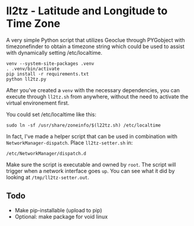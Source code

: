 # ll2tz - Latitude and Longitude to Time Zone

A very simple Python script that utilizes Geoclue through PYGobject with
timezonefinder to obtain a timezone string which could be used to assist
with dynamically setting /etc/localtime.

```
venv --system-site-packages .venv
. .venv/bin/activate
pip install -r requirements.txt
python ll2tz.py
```

After you've created a `venv` with the necessary dependencies, you can
execute through `ll2tz.sh` from anywhere, without the need to activate the
virtual environement first.

You could set /etc/localtime like this:

```
sudo ln -sf /usr/share/zoneinfo/$(l22tz.sh) /etc/localtime
```

In fact, I've made a helper script that can be used in combination with
`NetworkManager-dispatch`. Place `ll2tz-setter.sh` in:

`/etc/NetworkManager/dispatch.d`

Make sure the script is executable and owned by `root`. The script will
trigger when a network interface goes `up`. You can see what it did by
looking at `/tmp/ll2tz-setter.out`.

## Todo

  * Make pip-installable (upload to pip)
  * Optional: make package for void linux
